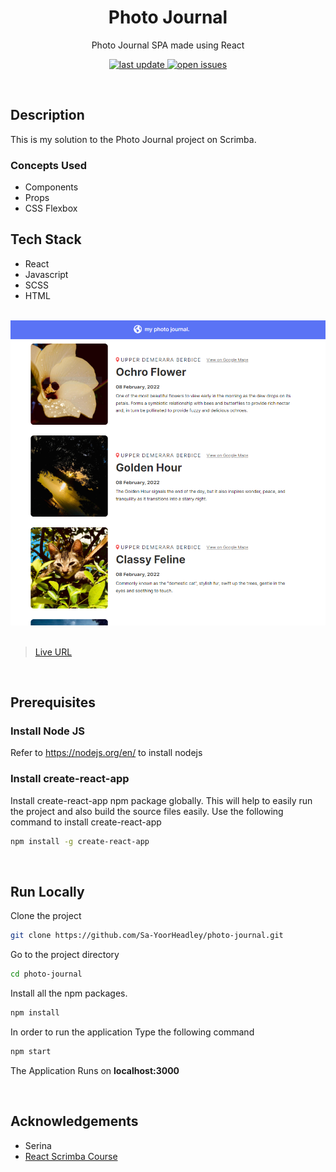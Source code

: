 <div align="center">

  <h1>Photo Journal</h1>
  
  <p>
    Photo Journal SPA made using React
  </p>
  
<!-- Badges -->
<p>
  <a href="">
    <img src="https://img.shields.io/github/last-commit/Sa-YoorHeadley/photo-journal" alt="last update" />
  </a>
  <a href="https://github.com/Sa-YoorHeadley/photo-journal/issues/">
    <img src="https://img.shields.io/github/issues/Sa-YoorHeadley/photo-journal" alt="open issues" />
  </a>
</p>
</div>

<br />

## Description 
This is my solution to the Photo Journal project on Scrimba.

### Concepts Used
- Components
- Props
- CSS Flexbox

<!-- TechStack -->
## Tech Stack
  <ul>
    <li>React</li>
    <li>Javascript</li>
    <li>SCSS</li>
    <li>HTML</li>
  </ul>

<br />

<!-- Screenshot -->
<div align="center"> 
  <img src="https://github.com/Sa-YoorHeadley/photo-journal/blob/main/assets/photo-journal.PNG" alt="screenshot" />
</div>

<br />

> [Live URL](https://sa-yoorheadley.github.io/photo-journal/)

<br />


## Prerequisites

### Install Node JS
Refer to https://nodejs.org/en/ to install nodejs

### Install create-react-app
Install create-react-app npm package globally. This will help to easily run the project and also build the source files easily. Use the following command to install create-react-app

```bash
npm install -g create-react-app
```

<br />

<!-- Run Locally -->
## Run Locally

Clone the project

```bash
git clone https://github.com/Sa-YoorHeadley/photo-journal.git
```

Go to the project directory

```bash
cd photo-journal
```

Install all the npm packages. 

```bash
npm install
```

In order to run the application Type the following command

```bash
npm start
```

The Application Runs on **localhost:3000**

<br />

<!-- Acknowledgements -->
## Acknowledgements

- Serina 
- [React Scrimba Course](https://scrimba.com/learn/learnreact)
